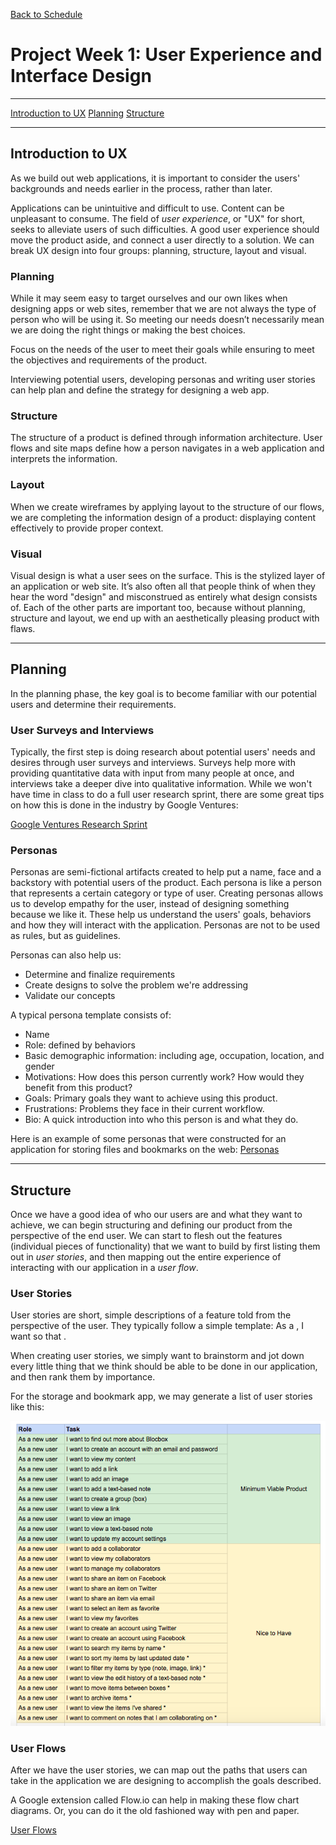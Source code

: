 [Back to Schedule](../schedule.md)

# Project Week 1: User Experience and Interface Design

---

[Introduction to UX](#introduction-to-ux)
[Planning](#planning)
[Structure](#structure)

---

## Introduction to UX

As we build out web applications, it is important to consider the users' backgrounds and needs earlier in the process, rather than later.

Applications can be unintuitive and difficult to use. Content can be unpleasant to consume. The field of *user experience*, or "UX" for short, seeks to alleviate users of such difficulties. A good user experience should move the product aside, and connect a user directly to a solution. We can break UX design into four groups: planning, structure, layout and visual.

### Planning

While it may seem easy to target ourselves and our own likes when designing apps or web sites, remember that we are not always the type of person who will be using it. So meeting our needs doesn’t necessarily mean we are doing the right things or making the best choices.

Focus on the needs of the user to meet their goals while ensuring to meet the objectives and requirements of the product.

Interviewing potential users, developing personas and writing user stories can help plan and define the strategy for designing a web app.

### Structure

The structure of a product is defined through information architecture. User flows and site maps define how a person navigates in a web application and interprets the information.

### Layout

When we create wireframes by applying layout to the structure of our flows, we are completing the information design of a product: displaying content effectively to provide proper context.

### Visual

Visual design is what a user sees on the surface. This is the stylized layer of an application or web site. It’s also often all that people think of when they hear the word "design" and misconstrued as entirely what design consists of. Each of the other parts are important too, because without planning, structure and layout, we end up with an aesthetically pleasing product with flaws.

---

## Planning

In the planning phase, the key goal is to become familiar with our potential users and determine their requirements.

### User Surveys and Interviews

Typically, the first step is doing research about potential users' needs and desires through user surveys and interviews. Surveys help more with providing quantitative data with input from many people at once, and interviews take a deeper dive into qualitative information. While we won't have time in class to do a full user research sprint, there are some great tips on how this is done in the industry by Google Ventures:

[Google Ventures Research Sprint](https://library.gv.com/the-gv-research-sprint-a-4-day-process-for-answering-important-startup-questions-97279b532b25)

### Personas

Personas are semi-fictional artifacts created to help put a name, face and a backstory with potential users of the product. Each persona is like a person that represents a certain category or type of user. Creating personas allows us to develop empathy for the user, instead of designing something because we like it. These help us understand the users' goals, behaviors and how they will interact with the application. Personas are not to be used as rules, but as guidelines.

Personas can also help us:

- Determine and finalize requirements
- Create designs to solve the problem we're addressing
- Validate our concepts

A typical persona template consists of:

- Name
- Role: defined by behaviors
- Basic demographic information: including age, occupation, location, and gender
- Motivations: How does this person currently work? How would they benefit from this product?
- Goals: Primary goals they want to achieve using this product.
- Frustrations: Problems they face in their current workflow.
- Bio: A quick introduction into who this person is and what they do.

Here is an example of some personas that were constructed for an application for storing files and bookmarks on the web: [Personas](https://drive.google.com/open?id=15HtpEuoBJhMVSwzYBsu82bR5rBjtHpYM)

---

## Structure

Once we have a good idea of who our users are and what they want to achieve, we can begin structuring and defining our product from the perspective of the end user. We can start to flesh out the features (individual pieces of functionality) that we want to build by first listing them out in *user stories*, and then mapping out the entire experience of interacting with our application in a *user flow*.

### User Stories

User stories are short, simple descriptions of a feature told from the perspective of the user. They typically follow a simple template: As a <type of user>, I want <some goal> so that <some reason>.
  
When creating user stories, we simply want to brainstorm and jot down every little thing that we think should be able to be done in our application, and then rank them by importance.

For the storage and bookmark app, we may generate a list of user stories like this:

![User Stories](../images/13/user-stories.png)

### User Flows

After we have the user stories, we can map out the paths that users can take in the application we are designing to accomplish the goals described.

A Google extension called Flow.io can help in making these flow chart diagrams. Or, you can do it the old fashioned way with pen and paper.

[User Flows](https://drive.google.com/file/d/0B5RCB7MPDa8Oc1hadFhvYXlMb0U/view?usp=sharing)
